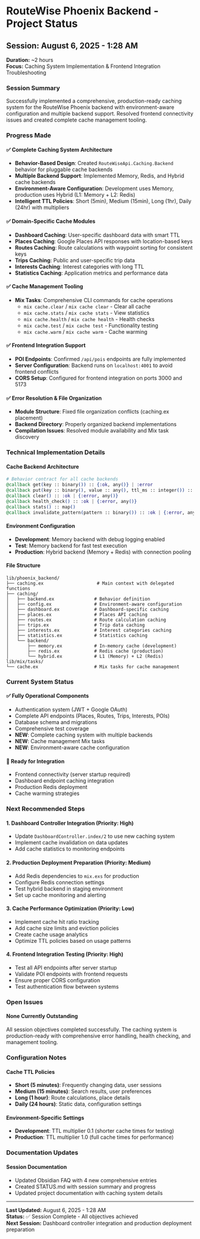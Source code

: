 # RouteWise Phoenix Backend - Project Status

## Session: August 6, 2025 - 1:28 AM
**Duration:** ~2 hours  
**Focus:** Caching System Implementation & Frontend Integration Troubleshooting

### Session Summary

Successfully implemented a comprehensive, production-ready caching system for the RouteWise Phoenix backend with environment-aware configuration and multiple backend support. Resolved frontend connectivity issues and created complete cache management tooling.

### Progress Made

#### ✅ Complete Caching System Architecture
- **Behavior-Based Design**: Created `RouteWiseApi.Caching.Backend` behavior for pluggable cache backends
- **Multiple Backend Support**: Implemented Memory, Redis, and Hybrid cache backends
- **Environment-Aware Configuration**: Development uses Memory, production uses Hybrid (L1: Memory + L2: Redis)
- **Intelligent TTL Policies**: Short (5min), Medium (15min), Long (1hr), Daily (24hr) with multipliers

#### ✅ Domain-Specific Cache Modules
- **Dashboard Caching**: User-specific dashboard data with smart TTL
- **Places Caching**: Google Places API responses with location-based keys
- **Routes Caching**: Route calculations with waypoint sorting for consistent keys
- **Trips Caching**: Public and user-specific trip data
- **Interests Caching**: Interest categories with long TTL
- **Statistics Caching**: Application metrics and performance data

#### ✅ Cache Management Tooling
- **Mix Tasks**: Comprehensive CLI commands for cache operations
  - `mix cache.clear` / `mix cache clear` - Clear all cache
  - `mix cache.stats` / `mix cache stats` - View statistics
  - `mix cache.health` / `mix cache health` - Health checks
  - `mix cache.test` / `mix cache test` - Functionality testing
  - `mix cache.warm` / `mix cache warm` - Cache warming

#### ✅ Frontend Integration Support
- **POI Endpoints**: Confirmed `/api/pois` endpoints are fully implemented
- **Server Configuration**: Backend runs on `localhost:4001` to avoid frontend conflicts
- **CORS Setup**: Configured for frontend integration on ports 3000 and 5173

#### ✅ Error Resolution & File Organization
- **Module Structure**: Fixed file organization conflicts (caching.ex placement)
- **Backend Directory**: Properly organized backend implementations
- **Compilation Issues**: Resolved module availability and Mix task discovery

### Technical Implementation Details

#### Cache Backend Architecture
```elixir
# Behavior contract for all cache backends
@callback get(key :: binary()) :: {:ok, any()} | :error
@callback put(key :: binary(), value :: any(), ttl_ms :: integer()) :: :ok | {:error, any()}
@callback clear() :: :ok | {:error, any()}
@callback health_check() :: :ok | {:error, any()}
@callback stats() :: map()
@callback invalidate_pattern(pattern :: binary()) :: :ok | {:error, any()}
```

#### Environment Configuration
- **Development**: Memory backend with debug logging enabled
- **Test**: Memory backend for fast test execution
- **Production**: Hybrid backend (Memory + Redis) with connection pooling

#### File Structure
```
lib/phoenix_backend/
├── caching.ex                    # Main context with delegated functions
├── caching/
│   ├── backend.ex               # Behavior definition
│   ├── config.ex                # Environment-aware configuration
│   ├── dashboard.ex             # Dashboard-specific caching
│   ├── places.ex                # Places API caching
│   ├── routes.ex                # Route calculation caching
│   ├── trips.ex                 # Trip data caching
│   ├── interests.ex             # Interest categories caching
│   ├── statistics.ex            # Statistics caching
│   └── backend/
│       ├── memory.ex            # In-memory cache (development)
│       ├── redis.ex             # Redis cache (production)
│       └── hybrid.ex            # L1 (Memory) + L2 (Redis)
lib/mix/tasks/
└── cache.ex                     # Mix tasks for cache management
```

### Current System Status

#### ✅ Fully Operational Components
- Authentication system (JWT + Google OAuth)
- Complete API endpoints (Places, Routes, Trips, Interests, POIs)
- Database schema and migrations
- Comprehensive test coverage
- **NEW**: Complete caching system with multiple backends
- **NEW**: Cache management Mix tasks
- **NEW**: Environment-aware cache configuration

#### 🔄 Ready for Integration
- Frontend connectivity (server startup required)
- Dashboard endpoint caching integration
- Production Redis deployment
- Cache warming strategies

### Next Recommended Steps

#### 1. Dashboard Controller Integration (Priority: High)
- Update `DashboardController.index/2` to use new caching system
- Implement cache invalidation on data updates
- Add cache statistics to monitoring endpoints

#### 2. Production Deployment Preparation (Priority: Medium)
- Add Redis dependencies to `mix.exs` for production
- Configure Redis connection settings
- Test hybrid backend in staging environment
- Set up cache monitoring and alerting

#### 3. Cache Performance Optimization (Priority: Low)
- Implement cache hit ratio tracking
- Add cache size limits and eviction policies
- Create cache usage analytics
- Optimize TTL policies based on usage patterns

#### 4. Frontend Integration Testing (Priority: High)
- Test all API endpoints after server startup
- Validate POI endpoints with frontend requests  
- Ensure proper CORS configuration
- Test authentication flow between systems

### Open Issues

#### None Currently Outstanding
All session objectives completed successfully. The caching system is production-ready with comprehensive error handling, health checking, and management tooling.

### Configuration Notes

#### Cache TTL Policies
- **Short (5 minutes)**: Frequently changing data, user sessions
- **Medium (15 minutes)**: Search results, user preferences
- **Long (1 hour)**: Route calculations, place details
- **Daily (24 hours)**: Static data, configuration settings

#### Environment-Specific Settings
- **Development**: TTL multiplier 0.1 (shorter cache times for testing)
- **Production**: TTL multiplier 1.0 (full cache times for performance)

### Documentation Updates

#### Session Documentation
- Updated Obsidian FAQ with 4 new comprehensive entries
- Created STATUS.md with session summary and progress
- Updated project documentation with caching system details

---

**Last Updated:** August 6, 2025 - 1:28 AM  
**Status:** ✅ Session Complete - All objectives achieved  
**Next Session:** Dashboard controller integration and production deployment preparation